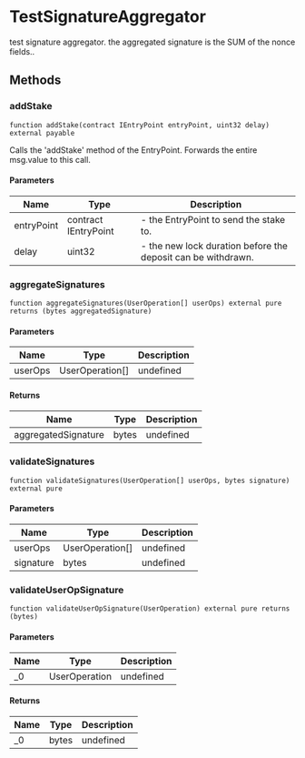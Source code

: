 # TestSignatureAggregator





test signature aggregator. the aggregated signature is the SUM of the nonce fields..



## Methods

### addStake

```solidity
function addStake(contract IEntryPoint entryPoint, uint32 delay) external payable
```

Calls the &#39;addStake&#39; method of the EntryPoint. Forwards the entire msg.value to this call.



#### Parameters

| Name | Type | Description |
|---|---|---|
| entryPoint | contract IEntryPoint | - the EntryPoint to send the stake to. |
| delay | uint32 | - the new lock duration before the deposit can be withdrawn. |

### aggregateSignatures

```solidity
function aggregateSignatures(UserOperation[] userOps) external pure returns (bytes aggregatedSignature)
```





#### Parameters

| Name | Type | Description |
|---|---|---|
| userOps | UserOperation[] | undefined |

#### Returns

| Name | Type | Description |
|---|---|---|
| aggregatedSignature | bytes | undefined |

### validateSignatures

```solidity
function validateSignatures(UserOperation[] userOps, bytes signature) external pure
```





#### Parameters

| Name | Type | Description |
|---|---|---|
| userOps | UserOperation[] | undefined |
| signature | bytes | undefined |

### validateUserOpSignature

```solidity
function validateUserOpSignature(UserOperation) external pure returns (bytes)
```





#### Parameters

| Name | Type | Description |
|---|---|---|
| _0 | UserOperation | undefined |

#### Returns

| Name | Type | Description |
|---|---|---|
| _0 | bytes | undefined |





